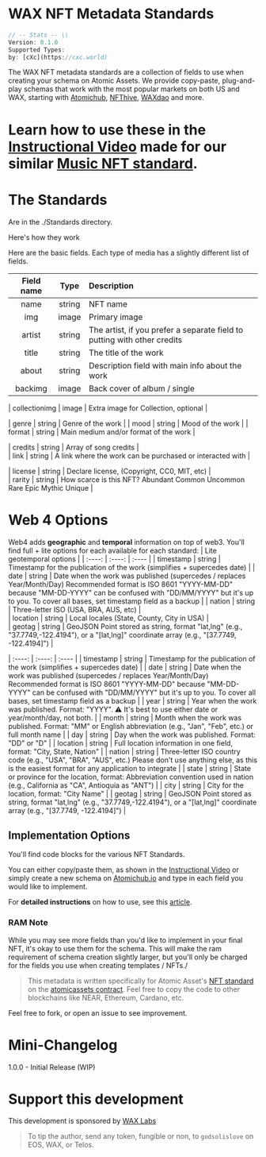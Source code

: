 # WAX NFT Metadata Standards

```Javascript
// -- Stats -- \\
Version: 0.1.0
Supported Types: 
by: [cXc](https://cxc.world)
```

The WAX NFT metadata standards are a collection of fields to use when creating your schema on Atomic Assets. We provide copy-paste, plug-and-play schemas that work with the most popular markets on both US and WAX, starting with [Atomichub](https://wax.atomichub.io/), [NFThive](https://nfthive.com/), [WAXdao](https://waxdao.com/) and more. 


# Learn how to use these in the [Instructional Video](https://www.youtube.com/watch?v=GXjBQnV_Xm8) made for our similar [Music NFT standard](https://github.com/currentxchange/Music-NFT-Standard). 

# The Standards

Are in the ./Standards directory.

Here's how they work

Here are the basic fields. Each type of media has a slightly different list of fields. 

| Field name | Type | Description | 
| :----:  | :----: | :---- |
| name | string | NFT name |  
| img | image | Primary image |  
| artist | string | The artist, if you prefer a separate field to putting with other credits | 
| title | string | The title of the work | 
| about | string | Description field with main info about the work |   
| backimg | image | Back cover of album / single |  

| collectionimg | image | Extra image for Collection, optional |  

| genre | string | Genre of the work |
| mood | string | Mood of the work | 
| format | string | Main medium and/or format of the work |  

| credits | string | Array of song credits |  
| link | string | A link where the work can be purchased or interacted with |  

| license | string | Declare license, (Copyright, CC0, MIT, etc) |  
| rarity | string | How scarce is this NFT? Abundant Common Uncommon Rare Epic Mythic Unique |  


# Web 4 Options
Web4 adds **geographic** and **temporal** information on top of web3. You'll find full + lite options for each available for each standard:
| Lite geotemporal options | 
| :----:  | :----: | :---- |
| timestamp  | string | Timestamp for the publication of the work (simplifies + supercedes date) |
| date       | string | Date when the work was published (supercedes / replaces Year/Month/Day) Recommended format is ISO 8601 "YYYY-MM-DD" because "MM-DD-YYYY" can be confused with "DD/MM/YYYY" but it's up to you. To cover all bases, set timestamp field as a backup |
| nation | string | Three-letter ISO (USA, BRA, AUS, etc) |  
| location | string | Local locales (State, County, City in USA) |  
| geotag | string | GeoJSON Point stored as string, format "lat,lng" (e.g., "37.7749,-122.4194"), or a "[lat,lng]" coordinate array (e.g., "[37.7749, -122.4194]") |  




| :----:  | :----: | :---- |
| timestamp  | string | Timestamp for the publication of the work (simplifies + supercedes date) |
| date       | string | Date when the work was published (supercedes / replaces Year/Month/Day) Recommended format is ISO 8601 "YYYY-MM-DD" because "MM-DD-YYYY" can be confused with "DD/MM/YYYY" but it's up to you. To cover all bases, set timestamp field as a backup |
| year       | string | Year when the work was published. Format: "YYYY". ⚠️ It's best to use either date or year/month/day, not both. |
| month      | string | Month when the work was published. Format: "MM" or English abbreviation (e.g., "Jan", "Feb", etc.) or full month name |
| day        | string | Day when the work was published. Format: "DD" or "D" |
| location   | string | Full location information in one field, format: "City, State, Nation" |
| nation     | string | Three-letter ISO country code (e.g., "USA", "BRA", "AUS", etc.) Please don't use anything else, as this is the easiest format for any application to integrate |
| state      | string | State or province for the location, format: Abbreviation convention used in nation (e.g., California as "CA", Antioquia as "ANT") |
| city       | string | City for the location, format: "City Name" |
| geotag     | string | GeoJSON Point stored as string, format "lat,lng" (e.g., "37.7749,-122.4194"), or a "[lat,lng]" coordinate array (e.g., "[37.7749, -122.4194]") |  



## Implementation Options

You'll find code blocks for the various NFT Standards. 

You can either copy/paste them, as shown in the [Instructional Video](https://www.youtube.com/watch?v=GXjBQnV_Xm8) or simply create a new schema on [Atomichub.io](https://wax.atomichub.io/) and type in each field you would like to implement. 

For **detailed instructions** on how to use, see this [article](https://medium.com/p/5b3f951bff05). 


### RAM Note
While you may see more fields than you'd like to implement in your final NFT, it's okay to use them for the schema. This will make the ram requirement of schema creation slightly larger, but you'll only be charged for the fields you use when creating templates / NFTs./


> This metadata is written specifically for Atomic Asset's [NFT standard](https://github.com/pinknetworkx/atomicassets-contract) on the [atomicassets contract](https://wax.bloks.io/account/atomicassets). Feel free to copy the code to other blockchains like NEAR, Ethereum, Cardano, etc.

Feel free to fork, or open an issue to see improvement. 


# Mini-Changelog

1.0.0 - Initial Release (WIP)


# Support this development

This development is sponsored by [WAX Labs](https://labs.wax.io)

> To tip the author, send any token, fungible or non, to `godsolislove` on EOS, WAX, or Telos. 


